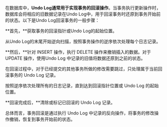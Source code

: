 在数据库中，**Undo Log通常用于实现事务的回滚操作**。当事务执行更新操作时，数据库会将相应的旧数据记录在Undo Log中，用于回滚事务时还原到事务开始前的状态。以下是Undo Log回滚事务的一般步骤：

**首先，**获取事务的回滚指针或Undo Log的起始位置。

从Undo Log的末尾开始逆向扫描，按照事务操作的逆序依次处理每个日志记录。

**然后，**针对 INSERT 操作，执行 DELETE 操作来撤销插入的数据。对于 UPDATE 操作，使用Undo Log 中记录的旧值将数据还原到之前的状态。

在回滚过程中，对于已经提交的其他事务所做的修改需要跳过，只处理属于当前回滚事务的 Undo Log 记录。

按照逆序依次处理所有的日志记录，直到达到回滚指针位置或 Undo Log 的起始位置。

**回滚完成后，**清除或标记已回滚的 Undo Log 记录。

总体而言，事务回滚是通过执行 Undo Log 中记录的反向操作，将事务的修改操作撤销，恢复到事务开始前的状态。

